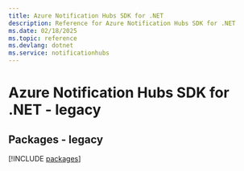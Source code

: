 ```yaml
---
title: Azure Notification Hubs SDK for .NET
description: Reference for Azure Notification Hubs SDK for .NET
ms.date: 02/18/2025
ms.topic: reference
ms.devlang: dotnet
ms.service: notificationhubs
---
```

# Azure Notification Hubs SDK for .NET - legacy
## Packages - legacy
[!INCLUDE [packages](notification-hubs-index.md)]